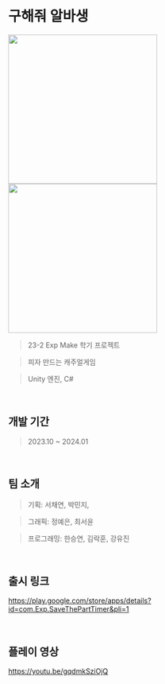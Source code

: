 # 구해줘 알바생
<img src="https://github.com/user-attachments/assets/8fdb79de-601a-40bf-b28a-e658fbc2e1d2" width="300"/>
<img src="https://github.com/user-attachments/assets/0da77c27-44b3-417d-b293-aa170dde4235" width="300"/>

>23-2 Exp Make 학기 프로젝트

>피자 만드는 캐주얼게임

>Unity 엔진, C#
<br/>

## 개발 기간

>2023.10 ~ 2024.01
<br/>

## 팀 소개

>기획: 서채연, 박민지, 

>그래픽: 정예은, 최서윤

>프로그래밍: 한승연, 김락훈, 강유진
<br/>


## 출시 링크

https://play.google.com/store/apps/details?id=com.Exp.SaveThePartTimer&pli=1

<br/>

## 플레이 영상

https://youtu.be/gqdmkSziOjQ

